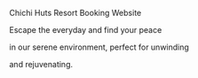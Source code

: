 Chichi Huts Resort Booking Website

Escape the everyday and find your peace

in our serene environment, perfect for unwinding

and rejuvenating.
